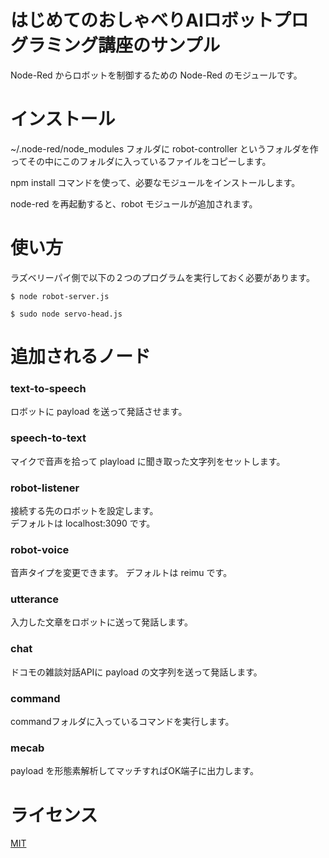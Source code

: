 # はじめてのおしゃべりAIロボットプログラミング講座のサンプル

Node-Red からロボットを制御するための Node-Red のモジュールです。

# インストール

~/.node-red/node_modules フォルダに robot-controller というフォルダを作ってその中にこのフォルダに入っているファイルをコピーします。

npm install コマンドを使って、必要なモジュールをインストールします。

node-red を再起動すると、robot モジュールが追加されます。

# 使い方

ラズベリーパイ側で以下の２つのプログラムを実行しておく必要があります。

```
$ node robot-server.js
```

```
$ sudo node servo-head.js
```

# 追加されるノード

### text-to-speech

ロボットに payload を送って発話させます。

### speech-to-text

マイクで音声を拾って playload に聞き取った文字列をセットします。

### robot-listener

接続する先のロボットを設定します。  
デフォルトは localhost:3090 です。

### robot-voice

音声タイプを変更できます。
デフォルトは reimu です。

### utterance

入力した文章をロボットに送って発話します。

### chat

ドコモの雑談対話APIに payload の文字列を送って発話します。

### command

commandフォルダに入っているコマンドを実行します。

### mecab

payload を形態素解析してマッチすればOK端子に出力します。

# ライセンス

[MIT](../LICENSE)
